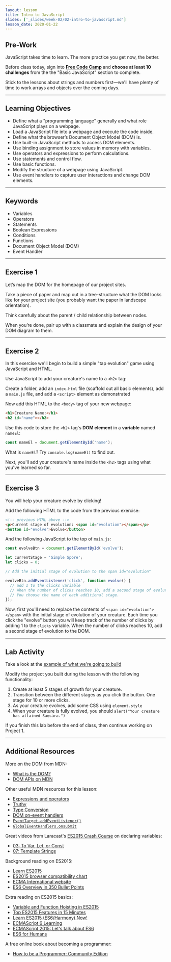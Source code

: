 ```yaml
---
layout: lesson
title: Intro to JavaScript
slides: ['_slides/week-02/02-intro-to-javascript.md']
lesson_date: 2020-01-22
---
```


## Pre-Work

JavaScript takes time to learn. The more practice you get now, the better.

Before class today, sign into **[Free Code Camp](http://www.freecodecamp.com/map)** and **choose at least 10 challenges** from the the "Basic JavaScript" section to complete.

Stick to the lessons about strings and numbers first—we'll have plenty of time to work arrays and objects over the coming days.

---

## Learning Objectives

- Define what a "programming language" generally and what role JavaScript plays on a webpage.
- Load a JavaScript file into a webpage and execute the code inside.
- Define what the browser’s Document Object Model (DOM) is.
- Use built-in JavaScript methods to access DOM elements.
- Use binding assignment to store values in memory with variables.
- Use operators and expressions to perform calculations.
- Use statements and control flow.
- Use basic functions.
- Modify the structure of a webpage using JavaScript.
- Use event handlers to capture user interactions and change DOM elements.

---

## Keywords

- Variables
- Operators
- Statements
- Boolean Expressions
- Conditions
- Functions
- Document Object Model (DOM)
- Event Handler

---

## Exercise 1

Let’s map the DOM for the homepage of our project sites.

Take a piece of paper and map out in a tree-structure what the DOM looks like for your project site (you probably want the paper in landscape orientation).

Think carefully about the parent / child relationship between nodes.

When you’re done, pair up with a classmate and explain the design of your DOM diagram to them.

---

## Exercise 2

In this exercise we'll begin to build a simple "tap evolution" game using JavaScript and HTML.

Use JavaScript to add your creature's name to a `<h2>` tag:

Create a folder, add an `index.html` file (scaffold out all basic elements), add a `main.js` file, and add a `<script>` element as demonstrated

Now add this HTML to the `<body>` tag of your new webpage:

```html
<h1>Creature Name:</h1>
<h2 id="name"></h2>
```

Use this code to store the `<h2>` tag's **DOM element** in a **variable** named `nameEl`:

```js
const nameEl = document.getElementById('name');
```

What is `nameEl`? Try `console.log(nameEl)` to find out.

Next, you'll add your creature's name inside the `<h2>` tags using what you've learned so far.

---

## Exercise 3

You will help your creature evolve by clicking!

Add the following HTML to the code from the previous exercise:

```html
<!-- previous HTML above -->
<p>Current stage of evolution: <span id="evolution"></span></p>
<button id="evolve">Evolve</button>
```

And the following JavaScript to the top of `main.js`:

```js
const evolveBtn = document.getElementById('evolve');

let currentStage = 'Simple Spore';
let clicks = 0;

// Add the initial stage of evolution to the span id="evolution"

evolveBtn.addEventListener('click', function evolve() {
  // add 1 to the clicks variable
  // When the number of clicks reaches 10, add a second stage of evolution to the DOM!
  // You choose the name of each additional stage.
});
```

Now, first you'll need to replace the contents of `<span id="evolution"></span>` with the initial stage of evolution of your creature. Each time you click the "evolve" button you will keep track of the number of clicks by adding 1 to the `clicks` variable.
When the number of clicks reaches 10, add a second stage of evolution to the DOM.

---

## Lab Activity

Take a look at the [example of what we're going to build](https://redacademy.github.io/wdp-exercise-solutions/treeclicker/)

Modify the project you built during the lesson with the following functionality:

1. Create at least 5 stages of growth for your creature.
2. Transition between the different stages as you click the button. One stage for 10 or more clicks.
3. As your creature evolves, add some CSS using `element.style`
4. When your creature is fully evolved, you should `alert("Your creature has attained Saṃsāra.")`

If you finish this lab before the end of class, then continue working on Project 1.

---

## Additional Resources

More on the DOM from MDN:

- [What is the DOM?](https://developer.mozilla.org/en-US/docs/Web/API/Document_Object_Model/Introduction)
- [DOM APIs on MDN](https://developer.mozilla.org/en-US/docs/Web/API/Document_Object_Model)

Other useful MDN resources for this lesson:

- [Expressions and operators](https://developer.mozilla.org/en-US/docs/Web/JavaScript/Guide/Expressions_and_Operators)
- [Truthy](https://developer.mozilla.org/en-US/docs/Glossary/Truthy)
- [Type Conversion](https://developer.mozilla.org/en-US/docs/Glossary/Type_Conversion)
- [DOM on-event handlers](https://developer.mozilla.org/en-US/docs/Web/Guide/Events/Event_handlers)
- [`EventTarget.addEventListener()`](https://developer.mozilla.org/en-US/docs/Web/API/EventTarget/addEventListener)
- [`GlobalEventHandlers.onsubmit`](https://developer.mozilla.org/en-US/docs/Web/API/GlobalEventHandlers/onsubmit)

Great videos from Laracast's [ES2015 Crash Course](https://laracasts.com/series/es6-cliffsnotes) on declaring variables:

- [03: To Var, Let, or Const](https://laracasts.com/series/es6-cliffsnotes/episodes/3)
- [07: Template Strings](https://laracasts.com/series/es6-cliffsnotes/episodes/7)

Background reading on ES2015:

- [Learn ES2015](https://babeljs.io/docs/en/learn/#ecmascript-2015-features)
- [ES2015 browser compatibility chart](https://caniuse.com/#search=es6)
- [ECMA International website](https://www.ecma-international.org/memento/tc39.html)
- [ES6 Overview in 350 Bullet Points](https://github.com/bevacqua/es6)

Extra reading on ES2015 basics:

- [Variable and Function Hoisting in ES2015](https://bitsofco.de/variable-and-function-hoisting-in-es2015/)
- [Top ES2015 Features in 15 Minutes](https://kadira.io/blog/other/top-es2015-features-in-15-minutes)
- [Learn ES2015 (ES6/Harmony) Now!](http://learnharmony.org/)
- [ECMAScript 6 Learning](https://github.com/ericdouglas/ES6-Learning)
- [ECMAScript 2015: Let's talk about ES6](https://medium.com/ecmascript-2015)
- [ES6 for Humans](https://github.com/metagrover/ES6-for-humans)

A free online book about becoming a programmer:

- [How to be a Programmer: Community Edition](https://github.com/braydie/HowToBeAProgrammer/)
